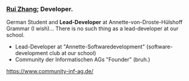 ### [Rui Zhang](https://website-totallyinformatik.vercel.app/); Developer.

German Student and **Lead-Developer** at Annette-von-Droste-Hülshoff Grammar (I wish)... There is no such thing as a lead-developer at our school.

- Lead-Developer at "Annette-Softwaredevelopment" (software-development club at our school)
- Community der Informatischen AGs "Founder" (bruh.)

<https://www.community-inf-ag.de/>
